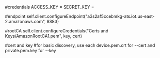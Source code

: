 #credentials
ACCESS_KEY = <fill in own access_key>
SECRET_KEY = <fill in own secret_key>

#endpoint
self.client.configureEndpoint("a3s2af5ccebmkg-ats.iot.us-east-2.amazonaws.com", 8883)

#rootCA
self.client.configureCredentials("Certs and Keys/AmazonRootCA1.pem", key, cert)

#cert and key
#for basic discovery, use each device.pem.crt for --cert and private.pem.key for --key